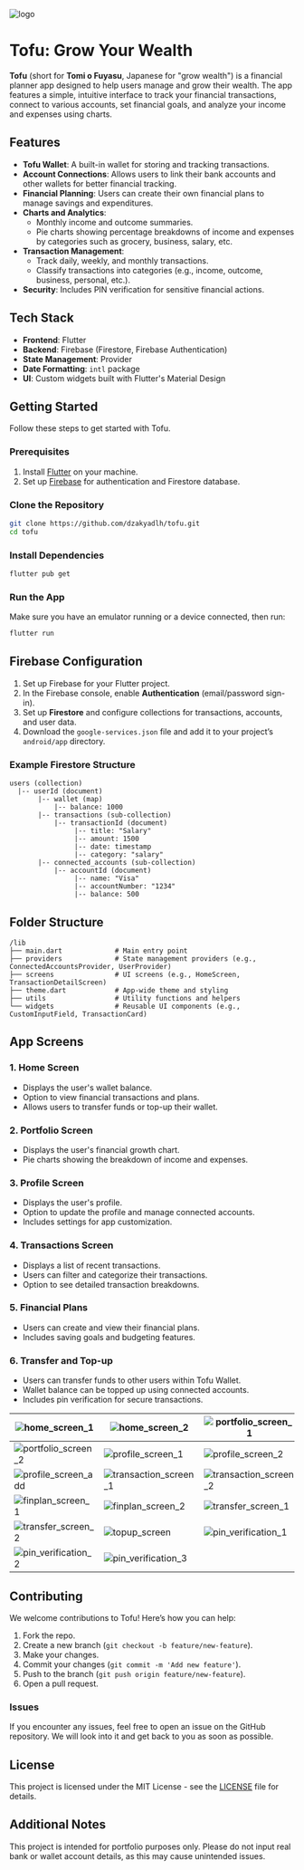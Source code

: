 ![logo](assets/images/tofu.png)

# Tofu: Grow Your Wealth

**Tofu** (short for **Tomi o Fuyasu**, Japanese for "grow wealth") is a financial planner app designed to help users manage and grow their wealth. The app features a simple, intuitive interface to track your financial transactions, connect to various accounts, set financial goals, and analyze your income and expenses using charts.

## Features

- **Tofu Wallet**: A built-in wallet for storing and tracking transactions.
- **Account Connections**: Allows users to link their bank accounts and other wallets for better financial tracking.
- **Financial Planning**: Users can create their own financial plans to manage savings and expenditures.
- **Charts and Analytics**:
  - Monthly income and outcome summaries.
  - Pie charts showing percentage breakdowns of income and expenses by categories such as grocery, business, salary, etc.
- **Transaction Management**:
  - Track daily, weekly, and monthly transactions.
  - Classify transactions into categories (e.g., income, outcome, business, personal, etc.).
- **Security**: Includes PIN verification for sensitive financial actions.

## Tech Stack

- **Frontend**: Flutter
- **Backend**: Firebase (Firestore, Firebase Authentication)
- **State Management**: Provider
- **Date Formatting**: `intl` package
- **UI**: Custom widgets built with Flutter's Material Design

## Getting Started

Follow these steps to get started with Tofu.

### Prerequisites

1. Install [Flutter](https://flutter.dev/docs/get-started/install) on your machine.
2. Set up [Firebase](https://firebase.google.com/docs/flutter/setup) for authentication and Firestore database.

### Clone the Repository

```bash
git clone https://github.com/dzakyadlh/tofu.git
cd tofu
```

### Install Dependencies

```bash
flutter pub get
```

### Run the App

Make sure you have an emulator running or a device connected, then run:

```bash
flutter run
```

## Firebase Configuration

1. Set up Firebase for your Flutter project.
2. In the Firebase console, enable **Authentication** (email/password sign-in).
3. Set up **Firestore** and configure collections for transactions, accounts, and user data.
4. Download the `google-services.json` file and add it to your project’s `android/app` directory.

### Example Firestore Structure

```plaintext
users (collection)
  |-- userId (document)
       |-- wallet (map)
           |-- balance: 1000
       |-- transactions (sub-collection)
           |-- transactionId (document)
                |-- title: "Salary"
                |-- amount: 1500
                |-- date: timestamp
                |-- category: "salary"
       |-- connected_accounts (sub-collection)
           |-- accountId (document)
                |-- name: "Visa"
                |-- accountNumber: "1234"
                |-- balance: 500
```

## Folder Structure

```plaintext
/lib
├── main.dart             # Main entry point
├── providers             # State management providers (e.g., ConnectedAccountsProvider, UserProvider)
├── screens               # UI screens (e.g., HomeScreen, TransactionDetailScreen)
├── theme.dart            # App-wide theme and styling
├── utils                 # Utility functions and helpers
└── widgets               # Reusable UI components (e.g., CustomInputField, TransactionCard)
```

## App Screens

### 1. **Home Screen**

- Displays the user's wallet balance.
- Option to view financial transactions and plans.
- Allows users to transfer funds or top-up their wallet.

### 2. **Portfolio Screen**

- Displays the user's financial growth chart.
- Pie charts showing the breakdown of income and expenses.

### 3. **Profile Screen**

- Displays the user's profile.
- Option to update the profile and manage connected accounts.
- Includes settings for app customization.

### 4. **Transactions Screen**

- Displays a list of recent transactions.
- Users can filter and categorize their transactions.
- Option to see detailed transaction breakdowns.

### 5. **Financial Plans**

- Users can create and view their financial plans.
- Includes saving goals and budgeting features.

### 6. **Transfer and Top-up**

- Users can transfer funds to other users within Tofu Wallet.
- Wallet balance can be topped up using connected accounts.
- Includes pin verification for secure transactions.

| ![home_screen_1](assets/documentation/home1.png) | ![home_screen_2](assets/documentation/home2.jpeg) | ![portfolio_screen_1](assets/documentation/portfolio1.png) |
|--------------------------------------------------|---------------------------------------------------|------------------------------------------------------------|
| ![portfolio_screen_2](assets/documentation/portfolio2.png) | ![profile_screen_1](assets/documentation/profile1.jpeg) | ![profile_screen_2](assets/documentation/profile2.jpeg) |
| ![profile_screen_add](assets/documentation/addaccountconnection.jpeg) | ![transaction_screen_1](assets/documentation/transactions.jpeg) | ![transaction_screen_2](assets/documentation/transactiondetail.jpeg) |
| ![finplan_screen_1](assets/documentation/finplanlist.jpeg) | ![finplan_screen_2](assets/documentation/addfinplan.jpeg) | ![transfer_screen_1](assets/documentation/transfer.jpeg) |
| ![transfer_screen_2](assets/documentation/transfercheckout.jpeg) | ![topup_screen](assets/documentation/topup.jpeg) | ![pin_verification_1](assets/documentation/pin.jpeg) |
| ![pin_verification_2](assets/documentation/insertpin.jpeg) | ![pin_verification_3](assets/documentation/pinerror.jpeg) | |


## Contributing

We welcome contributions to Tofu! Here’s how you can help:

1. Fork the repo.
2. Create a new branch (`git checkout -b feature/new-feature`).
3. Make your changes.
4. Commit your changes (`git commit -m 'Add new feature'`).
5. Push to the branch (`git push origin feature/new-feature`).
6. Open a pull request.

### Issues

If you encounter any issues, feel free to open an issue on the GitHub repository. We will look into it and get back to you as soon as possible.

## License

This project is licensed under the MIT License - see the [LICENSE](LICENSE) file for details.

## Additional Notes

This project is intended for portfolio purposes only. Please do not input real bank or wallet account details, as this may cause unintended issues.

